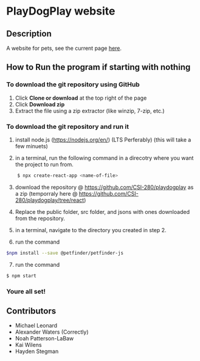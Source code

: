 # PlayDogPlay website

## Description

A website for pets,
see the current page [here](https://csi-280.github.io/playdogplay/).

## How to Run the program if starting with nothing


### To download the git repository using GitHub

1. Click **Clone or download** at the top right of the page
2. Click **Download zip**
3. Extract the file using a zip extractor (like winzip, 7-zip, etc.)


### To download the git repository and run it 

1. install node.js (https://nodejs.org/en/) (LTS Perferably)
    (this will take a few minuets)

2. in a terminal, run the following command in a direcotry where you want the project to run from.
```bash
    $ npx create-react-app <name-of-file>
```

3. download the repository @ https://github.com/CSI-280/playdogplay as a zip (temporraly here @ https://github.com/CSI-280/playdogplay/tree/react)

4. Replace the public folder, src folder, and jsons with ones downloaded from the repository.

5. in a terminal, navigate to the directory you created in step 2.

6. run the command 
```bash 
$npm install --save @petfinder/petfinder-js
```

7. run the command
```bash 
$ npm start
```

### Youre all set!


## Contributors
* Michael Leonard
* Alexander Waters (Correctly)
* Noah Patterson-LaBaw
* Kai Wilens
* Hayden Stegman

